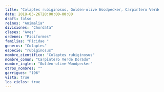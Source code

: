 ```yaml
---
title: "Colaptes rubiginosus, Golden-olive Woodpecker, Carpintero Verde Dorado"
date: 2018-03-26T20:00:00-00:00
draft: false
reinos: "Animalia"
divisiones: "Chordata"
clases: "Aves"
ordenes: "Piciformes"
familias: "Picidae "
generos: "Colaptes"
especie: "rubiginosus"
nombre_cientifico: "Colaptes rubiginosus"
nombre_comun: "Carpintero Verde Dorado"
nombre_ingles: "Golden-olive Woodpecker"
otros_nombres: ""
garrigues: "196"
vista: true
los_cielos: true
---
```


